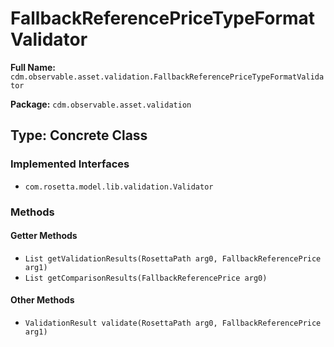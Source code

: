 # FallbackReferencePriceTypeFormatValidator

**Full Name:** `cdm.observable.asset.validation.FallbackReferencePriceTypeFormatValidator`

**Package:** `cdm.observable.asset.validation`

## Type: Concrete Class

### Implemented Interfaces

- `com.rosetta.model.lib.validation.Validator`

### Methods

#### Getter Methods

- `List getValidationResults(RosettaPath arg0, FallbackReferencePrice arg1)`
- `List getComparisonResults(FallbackReferencePrice arg0)`

#### Other Methods

- `ValidationResult validate(RosettaPath arg0, FallbackReferencePrice arg1)`

